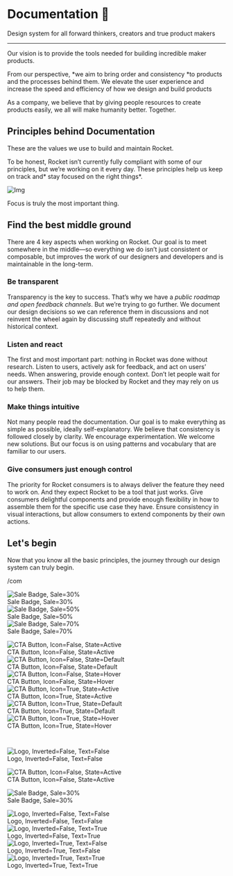 
# Documentation 🚀

Design system for all forward thinkers, creators and true product makers

---

Our vision is to provide the tools needed for building incredible maker products.

From our perspective, *we aim to bring order and consistency *to products and the processes behind them. We elevate the user experience and increase the speed and efficiency of how we design and build products

As a company, we believe that by giving people resources to create products easily, we all will make humanity better. Together.

## Principles behind Documentation

These are the values we use to build and maintain Rocket.

To be honest, Rocket isn’t currently fully compliant with some of our principles, but we’re working on it every day. These principles help us keep on track and* stay focused on the right things*.

![Img](https://studio-assets.supernova.io/design-systems/14533/9289758a-6300-472a-bbc6-a57098081abf.jpeg)

Focus is truly the most important thing.

## Find the best middle ground

There are 4 key aspects when working on Rocket. Our goal is to meet somewhere in the middle—so everything we do isn’t just consistent or composable, but improves the work of our designers and developers and is maintainable in the long-term.

### Be transparent

Transparency is the key to success. That’s why we have a *public roadmap and open feedback channels*. But we’re trying to go further. We document our design decisions so we can reference them in discussions and not reinvent the wheel again by discussing stuff repeatedly and without historical context.

### Listen and react

The first and most important part: nothing in Rocket was done without research. Listen to users, actively ask for feedback, and act on users’ needs. When answering, provide enough context. Don’t let people wait for our answers. Their job may be blocked by Rocket and they may rely on us to help them.

### Make things intuitive

Not many people read the documentation. Our goal is to make everything as simple as possible, ideally self-explanatory. We believe that consistency is followed closely by clarity. We encourage experimentation. We welcome new solutions. But our focus is on using patterns and vocabulary that are familiar to our users.

### Give consumers just enough control

The priority for Rocket consumers is to always deliver the feature they need to work on. And they expect Rocket to be a tool that just works. Give consumers delightful components and provide enough flexibility in how to assemble them for the specific use case they have. Ensure consistency in visual interactions, but allow consumers to extend components by their own actions.

## Let's begin

Now that you know all the basic principles, the journey through our design system can truly begin.

/com

  
![Sale Badge, Sale=30%](https://studio-assets.supernova.io/design-systems/14533/7dfbcb6c-805a-45e0-886d-581a4ba17987.png)  
Sale Badge, Sale=30%  
![Sale Badge, Sale=50%](https://studio-assets.supernova.io/design-systems/14533/10395dfc-59bd-494c-a29f-7608c1e8af5a.png)  
Sale Badge, Sale=50%  
![Sale Badge, Sale=70%](https://studio-assets.supernova.io/design-systems/14533/f1eb8797-669d-4db7-a5ff-147282f7bc30.png)  
Sale Badge, Sale=70%  


  
![CTA Button, Icon=False, State=Active](https://studio-assets.supernova.io/design-systems/14533/e0bd26c3-b46d-4ecf-a9b7-1fb65d7162ad.png)  
CTA Button, Icon=False, State=Active  
![CTA Button, Icon=False, State=Default](https://studio-assets.supernova.io/design-systems/14533/1a7264cd-da01-49b6-8560-e05ce588c775.png)  
CTA Button, Icon=False, State=Default  
![CTA Button, Icon=False, State=Hover](https://studio-assets.supernova.io/design-systems/14533/e376d3c4-4428-47a6-8a30-e615d25898d9.png)  
CTA Button, Icon=False, State=Hover  
![CTA Button, Icon=True, State=Active](https://studio-assets.supernova.io/design-systems/14533/d8d7387d-ad42-4410-9294-254420121663.png)  
CTA Button, Icon=True, State=Active  
![CTA Button, Icon=True, State=Default](https://studio-assets.supernova.io/design-systems/14533/6d8ae4bf-e465-4194-baac-e514684fed9a.png)  
CTA Button, Icon=True, State=Default  
![CTA Button, Icon=True, State=Hover](https://studio-assets.supernova.io/design-systems/14533/60ca50b9-3bf7-4c2b-bdc8-12414efccd68.png)  
CTA Button, Icon=True, State=Hover  


```javascript  
  
```

  
![Logo, Inverted=False, Text=False](https://studio-assets.supernova.io/design-systems/14533/21836c85-47b0-475a-8d08-f19177a7e60f.png)  
Logo, Inverted=False, Text=False  


  
  


  
![CTA Button, Icon=False, State=Active](https://studio-assets.supernova.io/design-systems/14533/e0bd26c3-b46d-4ecf-a9b7-1fb65d7162ad.png)  
CTA Button, Icon=False, State=Active  


  
![Sale Badge, Sale=30%](https://studio-assets.supernova.io/design-systems/14533/7dfbcb6c-805a-45e0-886d-581a4ba17987.png)  
Sale Badge, Sale=30%  


  
![Logo, Inverted=False, Text=False](https://studio-assets.supernova.io/design-systems/14533/21836c85-47b0-475a-8d08-f19177a7e60f.png)  
Logo, Inverted=False, Text=False  
![Logo, Inverted=False, Text=True](https://studio-assets.supernova.io/design-systems/14533/ffcc5ae7-05bd-4351-83ab-2f408e751d2b.png)  
Logo, Inverted=False, Text=True  
![Logo, Inverted=True, Text=False](https://studio-assets.supernova.io/design-systems/14533/a2dc1b8f-99dc-4a63-a61c-2b0521b0c07f.png)  
Logo, Inverted=True, Text=False  
![Logo, Inverted=True, Text=True](https://studio-assets.supernova.io/design-systems/14533/61ea4f59-7366-410f-a826-0764739f7ac9.png)  
Logo, Inverted=True, Text=True  
